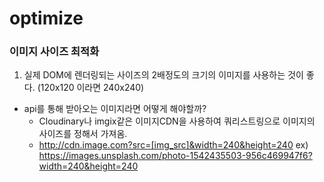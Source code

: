 # optimize

### 이미지 사이즈 최적화

1.  실제 DOM에 렌더링되는 사이즈의 2배정도의 크기의 이미지를 사용하는 것이 좋다. (120x120 이라면 240x240)

- api를 통해 받아오는 이미지라면 어떻게 해야할까?
  - Cloudinary나 imgix같은 이미지CDN을 사용하여 쿼리스트링으로 이미지의 사이즈를 정해서 가져옴.
  - http://cdn.image.com?src=[img_src]&width=240&height=240
    ex) https://images.unsplash.com/photo-1542435503-956c469947f6?width=240&height=240
